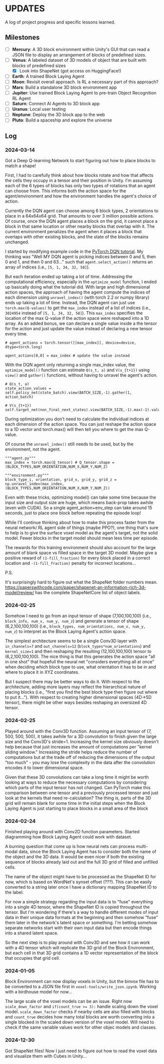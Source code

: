 # UPDATES

A log of project progress and specific lessons learned.

## Milestones

- [ ] **Mercury**: A 3D block environment within Unity's GUI that can read a JSON file to display an arrangement of blocks of predefined sizes.
- [ ] **Venus**: A labeled dataset of 3D models of object that are built with blocks of predefined sizes
  - [X] Look into ShapeNet (got access on HuggingFace!)
- [ ] **Earth**: A trained Block Laying Agent
- [ ] **Moon**: Revisit overall approach. Is RL a necessary part of this approach?
- [ ] **Mars**: Build a standalone 3D block environment app
- [ ] **Jupiter**: Use trained Block Laying Agent to pre-train Object Recognition RL Agent
- [ ] **Saturn**: Connect AI Agents to 3D block app
- [ ] **Uranus**: Local user testing
- [ ] **Neptune**: Deploy the 3D block app to the web
- [ ] **Pluto**: Build a spaceship and explore the universe

## Log

### 2024-03-14

Got a Deep Q-learning Network to start figuring out how to place blocks to match a shape!

First, I had to carefully think about how blocks rotate and how that affects the cells they occupy in a tensor and their position in Unity. I'm assuming each of the 6 types of blocks has only two types of rotations that an agent can choose from. This informs both the action space for the agent/environment and how the environment handles the agent's choice of action.

Currently the DQN agent can choose among 6 block types, 2 orientations to place in a 64x64x64 grid. That amounts to over 3 million possible actions. Of course, once the DQN agent places a block on the grid, it cannot place a block in that same location or other nearby blocks that overlap with it. The current environment penalizes the agent when it places a block that overlaps with other existing blocks, and the state of the blocks remains unchanged.

I started by modifying example code in the [PyTorch DQN tutorial](https://pytorch.org/tutorials/intermediate/reinforcement_q_learning.html). My thinking was "Well MY DQN agent is picking indices between 0 and 5, then 0 and 1, and then 0 and 63..." such that `agent.select_action()` returns an array of indices (i.e., `[5, 1, 34, 32, 58]`).

But each iteration ended up taking a lot of time. Addressing the computational efficiency, especially in the `optimize_model` function, I ended up basically doing what the tutorial did. With large and high dimensional action spaces, the approach of having the agent compute the indices of each dimension using `unravel_index()` (with torch 2.2 or numpy library) ends up taking a lot of time. Instead, the DQN agent can just use `torch.max(Q-values)` to get the `max_index` instead of a list of indices (i.e., `3024954` instead of `[5, 1, 34, 32, 58]`). This `max_index` specifies the location of the max Q-value if the action space were reshaped into a 1D array. As an added bonus, we can declare a single value inside a the tensor for the action and just update the value instead of declaring a new tensor every time.

```
# agent_actions = torch.tensor([[max_index]], device=device, dtype=torch.long)

agent_actions[0,0] = max_index # update the value instead
```

With the DQN agent only returning a single max_index value, the `optimize_model()` function can estimate `Q(s_t, a)` and `V(s_{t+1})` using `view()` and `gather()` functions, without having to unravel the agent's action.

```
# Q(s_t, a)
state_action_values = self.policy_net(state_batch).view(BATCH_SIZE,-1).gather(1, action_batch)

# V(s_{t+1})
self.target_net(non_final_next_states).view(BATCH_SIZE,-1).max(-1).values
```

During optimization you don't need to calculate the individual indices at each dimension of the action space. You can just reshape the action space to a 1D vector and torch.max() will then tell you where to get the max Q-value.

Of course the `unravel_index()` still needs to be used, but by the environment, not the agent.

```
"""agent.py"""
max_index = torch.max(Q_tensor) # Q_tensor.shape = (BLOCK_TYPES,NUM_ORIENTATION,NUM_X,NUM_Y,NUM_Z)

"""environment.py"""
block_type_i, orientation, grid_x, grid_y, grid_z = np.unravel_index(max_index,(BLOCK_TYPES,NUM_ORIENTATION,NUM_X,NUM_Y,NUM_Z))
```

Even with these tricks, optimizing model() can take some time because the input size and output size are huge, which means back-prop takes awhile (even with CUDA). So a single agent_action+env_step can take around 15 seconds, just to place one block before repeating the episode loop!

While I'll continue thinking about how to make this process faster from the neural network/ RL agent side of things (maybe PPO?), one thing that's sure to help is to give the surface voxel model as the agent's target, not the solid model. Fewer blocks in the target model should mean less time per episode. 

The rewards for this training environment should also account for the large amount of blank space vs filled space in the target 3D model. Maybe give a positive reward of `(1-fill_fraction)` for every block placed in a correct location and `-(1-fill_fraction)` penalty for incorrect locations...

P.S.

It's surprisingly hard to figure out what the ShapeNet folder numbers mean. https://paperswithcode.com/paper/shapenet-an-information-rich-3d-model/review/ has the complete ShapeNetCore list of object labels.

### 2024-02-25

Somehow I need to go from an input tensor of shape (7,100,100,100) (i.e., `block_info, num_x, num_y, num_z`) and generate a tensor of shape (6,2,100,100,100) (i.e., `block_types, num_orientations, num_x, num_y, num_z`) to interpret as the Block Laying Agent's action space.

The simplest architecture seems to be a single Conv3D layer with `in_channels=7` and `out_channels=12` (`block_types*num_orientations`) and `kernel_size=1` and then reshaping the resulting (12,100,100,100) tensor to (6,2,100,100,100). The nice thing is that this generates the action space "all in one shot" that hopefull the neural net "considers everything all at once" when deciding which block type to use, what orientation it has to be in and where to place it in XYZ coordinates.

But I suspect there may be better ways to do it. With respect to the architecture, adding more layers may reflect the hierarchical nature of placing blocks (i.e., "first you find the best block type then figure out where to put it..."). With respect to creating higher dimensional spaces (4D->5D tensor), there might be other ways besides reshaping an oversized 4D tensor.


### 2024-02-25

Played around with the Conv3D function. Assuming an input tensor of (7, 500, 500, 500), it takes awhile for a 3D convolution to finish given the large size and the Conv3D's stride=1. Increasing the kernel size obviously doesn't help because that just increases the amount of computations per "kernel sliding window." Increasing the stride helps reduce the number of computations but at the trade off of reducing the dimensions of the output "too much" - you may lose the complexity in the data after the convolution encodes it to lower dimensional space.

Given that these 3D convolutions can take a long time it might be worth looking at ways to reduce the necessary computations by considering which parts of the input tensor has not changed. Can PyTorch make this comparison between one tensor and a previously processed tensor and just look at the kernels that need re-calculation? The thing is, parts of the 3D grid will remain blank for some time in the initial steps when the Block Laying Agent is just starting to place blocks in a small area of the block


### 2024-02-24

Finished playing around with Conv2D function parameters. Started diagramming how Block Laying Agent could work with dataset. 

A burning question that come up is how neural nets can process multi-modal data, since the Block Laying Agent has to consider both the name of the object and the 3D data. It would be even nicer if both the existing sequence of blocks already laid out and the full 3D grid of filled and unfilled cells.

The name of the object might have to be processed as the ShapeNet ID for now, which is based on WordNet's synset offset (???). This can be easily converted to a string later once I have a dictionary mapping ShapeNet ID to the label.

For now a simple strategy regarding the input data is to "fuse" everything into a single 4D tensor, where the ShapeNet ID is copied throughout the tensor. But I'm wondering if there's a way to handle different modes of input data in their unique data formats at the beginning and then somehow "fuse" them later in the network's latent space or something. I'm betting somehow separate networks start with their own input data but then encode things into a shared latent space.

So the next step is to play around with Conv3D and see how it can work with a 4D tensor which will replicate the 3D grid of the Block Environment, but each cell in that 3D grid contains a 1D vector representation of the block that occupies that grid cell.


### 2024-01-05

Block Environment can now display voxels in Unity, but the binvox file has to be converted to a JSON file first in `voxel-tools/write_json.ipynb`. Working with a birdhouse model for now...

The large scale of the voxel models can be an issue. Right now `scale_down_factor` and `if(count_true >= 3):`  handle scaling down the voxel model. `scale_down_factor` checks if nearby cells are also filled with blocks and `count_true` decides how many total blocks are worth converting into a single blocked in the scaled down version of the voxel model. Will need to check if the same variable values work for other objec models and classes.


### 2024-12-30

Got ShapeNet files! Now I just need to figure out how to read the voxel data and visualize them with Cubes in Unity...
